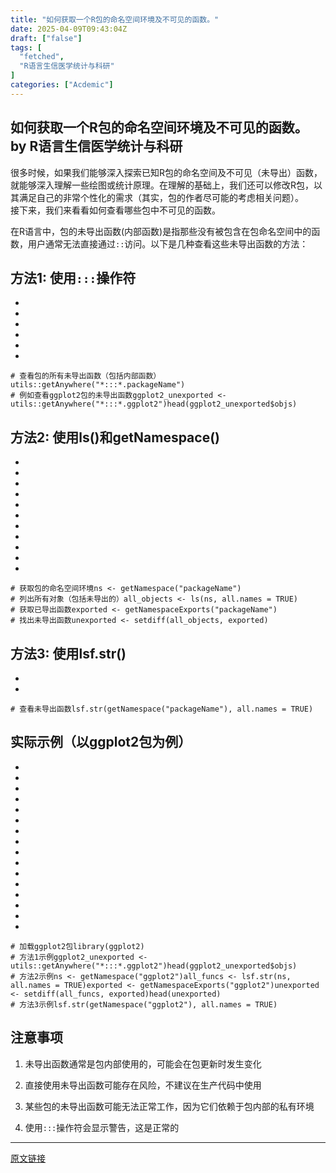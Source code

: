 ```yaml
---
title: "如何获取一个R包的命名空间环境及不可见的函数。"
date: 2025-04-09T09:43:04Z
draft: ["false"]
tags: [
  "fetched",
  "R语言生信医学统计与科研"
]
categories: ["Acdemic"]
---
```

如何获取一个R包的命名空间环境及不可见的函数。 by R语言生信医学统计与科研
------
<div><section><span leaf="">很多时候，如果我们能够深入探索已知R包的命名空间及不可见（未导出）函数，就能够深入理解一些绘图或统计原理。在理解的基础上，我们还可以修改R包，以其满足自己的非常个性化的需求（其实，包的作者尽可能的考虑相关问题）。</span></section><section><span leaf="">接下来，我们来看看如何查看哪些包中不可见的函数。</span></section><p data-pm-slice="0 0 []"><span leaf="">在R语言中，包的未导出函数(内部函数)是指那些没有被包含在包命名空间中的函数，用户通常无法直接通过</span><code><span leaf="">::</span></code><span leaf="">访问。以下是几种查看这些未导出函数的方法：</span></p><h2><span leaf="">方法1: 使用</span><code><span leaf="">:::</span></code><span leaf="">操作符</span></h2><section><ul><li><li><li><li><li><li></ul><pre data-lang="ruby"><code><span leaf=""><span># 查看包的所有未导出函数（包括内部函数）</span></span></code><code><span leaf="">utils::getAnywhere(<span>"*:::*.packageName"</span>)</span></code><code><span leaf=""><br></span></code><code><span leaf=""><span># 例如查看ggplot2包的未导出函数</span></span></code><code><span leaf="">ggplot2_unexported &lt;- utils::getAnywhere(<span>"*:::*.ggplot2"</span>)</span></code><code><span leaf="">head(ggplot2_unexported<span>$objs</span>)</span></code></pre></section><h2><span leaf="">方法2: 使用ls()和getNamespace()</span></h2><section><ul><li><li><li><li><li><li><li><li><li><li><li></ul><pre data-lang="apache"><code><span leaf=""><span># 获取包的命名空间环境</span></span></code><code><span leaf=""><span>ns</span> &lt;- getNamespace(<span>"packageName"</span>)</span></code><code><span leaf=""><br></span></code><code><span leaf=""><span># 列出所有对象（包括未导出的）</span></span></code><code><span leaf=""><span>all_objects</span> &lt;- ls(ns, <span>all</span>.names = TRUE)</span></code><code><span leaf=""><br></span></code><code><span leaf=""><span># 获取已导出函数</span></span></code><code><span leaf=""><span>exported</span> &lt;- getNamespaceExports(<span>"packageName"</span>)</span></code><code><span leaf=""><br></span></code><code><span leaf=""><span># 找出未导出函数</span></span></code><code><span leaf=""><span>unexported</span> &lt;- setdiff(all_objects, exported)</span></code></pre></section><h2><span leaf="">方法3: 使用lsf.str()</span></h2><section><ul><li><li></ul><pre data-lang="python"><code><span leaf=""><span># 查看未导出函数</span></span></code><code><span leaf="">lsf.<span>str</span>(getNamespace(<span>"packageName"</span>), <span>all</span>.names = TRUE)</span></code></pre></section><h2><span leaf="">实际示例（以ggplot2包为例）</span></h2><section><ul><li><li><li><li><li><li><li><li><li><li><li><li><li><li><li><li></ul><pre data-lang="css"><code><span leaf=""># 加载ggplot2包</span></code><code><span leaf="">library(ggplot2)</span></code><code><span leaf=""><br></span></code><code><span leaf=""># 方法<span>1</span>示例</span></code><code><span leaf="">ggplot2_unexported &lt;- utils::<span>getAnywhere</span>(<span>"*:::*.ggplot2"</span>)</span></code><code><span leaf=""><span>head</span>(ggplot2_unexported$objs)</span></code><code><span leaf=""><br></span></code><code><span leaf=""># 方法<span>2</span>示例</span></code><code><span leaf="">ns &lt;- <span>getNamespace</span>(<span>"ggplot2"</span>)</span></code><code><span leaf="">all_funcs &lt;- lsf.<span>str</span>(ns, all.names = TRUE)</span></code><code><span leaf="">exported &lt;- <span>getNamespaceExports</span>(<span>"ggplot2"</span>)</span></code><code><span leaf="">unexported &lt;- <span>setdiff</span>(all_funcs, exported)</span></code><code><span leaf=""><span>head</span>(unexported)</span></code><code><span leaf=""><br></span></code><code><span leaf=""># 方法<span>3</span>示例</span></code><code><span leaf="">lsf.<span>str</span>(<span>getNamespace</span>(<span>"ggplot2"</span>), all.names = TRUE)</span></code></pre></section><h2><span leaf="">注意事项</span></h2><ol><li><p><span leaf="">未导出函数通常是包内部使用的，可能会在包更新时发生变化</span></p></li><li><p><span leaf="">直接使用未导出函数可能存在风险，不建议在生产代码中使用</span></p></li><li><p><span leaf="">某些包的未导出函数可能无法正常工作，因为它们依赖于包内部的私有环境</span></p></li><li><p><span leaf="">使用</span><code><span leaf="">:::</span></code><span leaf="">操作符会显示警告，这是正常的</span></p></li></ol><p><mp-style-type data-value="3"></mp-style-type></p></div>  
<hr>
<a href="https://mp.weixin.qq.com/s/dPWHtGEPjA66As17WcNyvw",target="_blank" rel="noopener noreferrer">原文链接</a>
